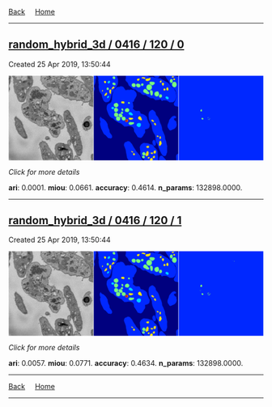 
[Back](..)&nbsp;&nbsp;&nbsp;&nbsp;&nbsp;[Home](https://leapmanlab.github.io/snapshots)

---

<div class="summary"><a href="0"><h2>random_hybrid_3d / 0416 / 120 / 0</h2></a><p>Created 25 Apr 2019, 13:50:44
</p><a href="0"><img src="0/media/summary.png" align="center"></a><p>
<i>Click for more details</i>
</p></div>

**ari**: 0.0001. **miou**: 0.0661. **accuracy**: 0.4614. **n_params**: 132898.0000. 

---

<div class="summary"><a href="1"><h2>random_hybrid_3d / 0416 / 120 / 1</h2></a><p>Created 25 Apr 2019, 13:50:44
</p><a href="1"><img src="1/media/summary.png" align="center"></a><p>
<i>Click for more details</i>
</p></div>

**ari**: 0.0057. **miou**: 0.0771. **accuracy**: 0.4634. **n_params**: 132898.0000. 

---

[Back](..)&nbsp;&nbsp;&nbsp;&nbsp;&nbsp;[Home](https://leapmanlab.github.io/snapshots)

---